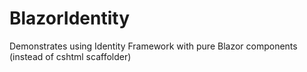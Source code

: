 # BlazorIdentity
Demonstrates using Identity Framework with pure Blazor components (instead of cshtml scaffolder)
